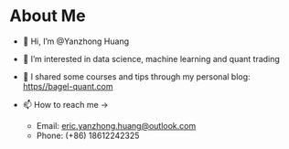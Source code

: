 # About Me
- 👋 Hi, I’m @Yanzhong Huang
- 👀 I’m interested in data science, machine learning and quant trading
- 🐶 I shared some courses and tips through my personal blog: [https//bagel-quant.com](https://bagel-quant.com)

- 📫 How to reach me -> 
  - Email: eric.yanzhong.huang@outlook.com
  - Phone: (+86) 18612242325

<!---
Yanzhong-Hub/Yanzhong-Hub is a ✨ special ✨ repository because its `README.md` (this file) appears on your GitHub profile.
You can click the Preview link to take a look at your changes.
--->
